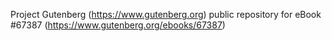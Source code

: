 Project Gutenberg (https://www.gutenberg.org) public repository for
eBook #67387 (https://www.gutenberg.org/ebooks/67387)
